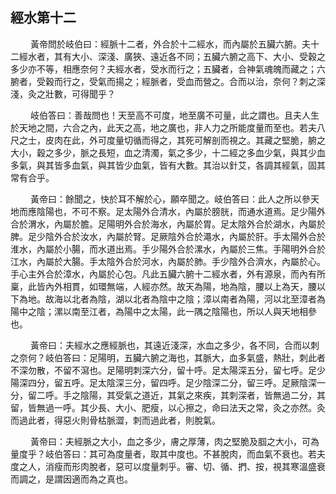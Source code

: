 ## 經水第十二

<p>&emsp;&emsp;
黃帝問於岐伯曰：經脈十二者，外合於十二經水，而內屬於五臟六腑。夫十二經水者，其有大小、深淺、廣狹、遠近各不同；五臟六腑之高下、大小、受穀之多少亦不等，相應奈何？夫經水者，受水而行之；五臟者，合神氣魂魄而藏之；六腑者，受穀而行之，受氣而揚之；經脈者，受血而營之。合而以治，奈何？刺之深淺，灸之壯數，可得聞乎？
</p>
<p>&emsp;&emsp;
岐伯答曰：善哉問也！天至高不可度，地至廣不可量，此之謂也。且夫人生於天地之間，六合之內，此天之高，地之廣也，非人力之所能度量而至也。若夫八尺之士，皮肉在此，外可度量切循而得之，其死可解剖而視之。其藏之堅脆，腑之大小，穀之多少，脈之長短，血之清濁，氣之多少，十二經之多血少氣，與其少血多氣，與其皆多血氣，與其皆少血氣，皆有大數。其治以針艾，各調其經氣，固其常有合乎。
</p>
<p>&emsp;&emsp;
黃帝曰：餘聞之，快於耳不解於心，願卒聞之。岐伯答曰：此人之所以參天地而應陰陽也，不可不察。足太陽外合清水，內屬於膀胱，而通水道焉。足少陽外合於渭水，內屬於膽。足陽明外合於海水，內屬於胃。足太陰外合於湖水，內屬於脾。足少陰外合於汝水，內屬於腎。足厥陰外合於澠水，內屬於肝。手太陽外合於淮水，內屬於小腸，而水道出焉。手少陽外合於漯水，內屬於三焦。手陽明外合於江水，內屬於大腸。手太陰外合於河水，內屬於肺。手少陰外合濟水，內屬於心。手心主外合於漳水，內屬於心包。凡此五臟六腑十二經水者，外有源泉，而內有所稟，此皆內外相貫，如環無端，人經亦然。故天為陽，地為陰，腰以上為天，腰以下為地。故海以北者為陰，湖以北者為陰中之陰；漳以南者為陽，河以北至漳者為陽中之陰；漯以南至江者，為陽中之太陽，此一隅之陰陽也，所以人與天地相參也。
</p>
<p>&emsp;&emsp;
黃帝曰：夫經水之應經脈也，其遠近淺深，水血之多少，各不同，合而以刺之奈何？岐伯答曰：足陽明，五臟六腑之海也，其脈大，血多氣盛，熱壯，刺此者不深勿散，不留不瀉也。足陽明刺深六分，留十呼。足太陽深五分，留七呼。足少陽深四分，留五呼。足太陰深三分，留四呼。足少陰深二分，留三呼。足厥陰深一分，留二呼。手之陰陽，其受氣之道近，其氣之來疾，其刺深者，皆無過二分，其留，皆無過一呼。其少長、大小、肥瘦，以心擦之，命曰法天之常，灸之亦然。灸而過此者，得惡火則骨枯脈澀，刺而過此者，則脫氣。
</p>
<p>&emsp;&emsp;
黃帝曰：夫經脈之大小，血之多少，膚之厚薄，肉之堅脆及腘之大小，可為量度乎？岐伯答曰：其可為度量者，取其中度也。不甚脫肉，而血氣不衰也。若夫度之人，消瘦而形肉脫者，惡可以度量刺乎。審、切、循、捫、按，視其寒溫盛衰而調之，是謂因適而為之真也。
</p>